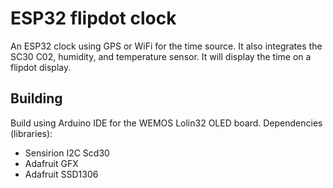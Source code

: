 # ESP32 flipdot clock
An ESP32 clock using GPS or WiFi for the time source. It also integrates the SC30 C02, humidity, and temperature sensor. It will display the time on a flipdot display.

## Building
Build using Arduino IDE for the WEMOS Lolin32 OLED board.
Dependencies (libraries):
- Sensirion I2C Scd30
- Adafruit GFX
- Adafruit SSD1306

